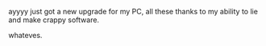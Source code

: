 
 ayyyy just got a new upgrade for my PC, all these thanks to my ability to lie and make crappy software.




 whateves.




  











